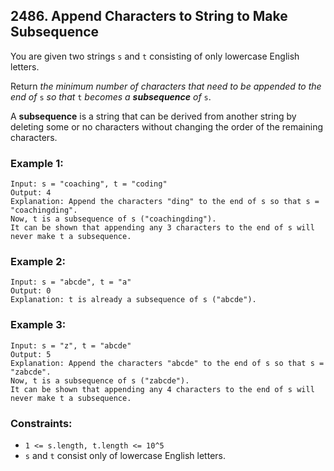 ## 2486. Append Characters to String to Make Subsequence

You are given two strings ```s``` and ```t``` consisting of only lowercase English letters.

Return *the minimum number of characters that need to be appended to the end of* ```s``` *so that* ```t``` *becomes a **subsequence** of* ```s```.

A **subsequence** is a string that can be derived from another string by deleting some or no characters without changing the order of the remaining characters.

### Example 1:
```
Input: s = "coaching", t = "coding"
Output: 4
Explanation: Append the characters "ding" to the end of s so that s = "coachingding".
Now, t is a subsequence of s ("coachingding").
It can be shown that appending any 3 characters to the end of s will never make t a subsequence.
```
### Example 2:
```
Input: s = "abcde", t = "a"
Output: 0
Explanation: t is already a subsequence of s ("abcde").
```
### Example 3:
```
Input: s = "z", t = "abcde"
Output: 5
Explanation: Append the characters "abcde" to the end of s so that s = "zabcde".
Now, t is a subsequence of s ("zabcde").
It can be shown that appending any 4 characters to the end of s will never make t a subsequence.
```

### Constraints:

* ```1 <= s.length, t.length <= 10^5```
* ```s``` and ```t``` consist only of lowercase English letters.